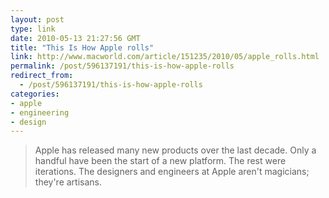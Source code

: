 ```yaml
---
layout: post
type: link
date: 2010-05-13 21:27:56 GMT
title: "This Is How Apple rolls"
link: http://www.macworld.com/article/151235/2010/05/apple_rolls.html
permalink: /post/596137191/this-is-how-apple-rolls
redirect_from: 
  - /post/596137191/this-is-how-apple-rolls
categories:
- apple
- engineering
- design
---
```

<blockquote>Apple has released many new products over the last decade. Only a handful have been the start of a new platform. The rest were iterations. The designers and engineers at Apple aren't magicians; they're artisans.</blockquote>